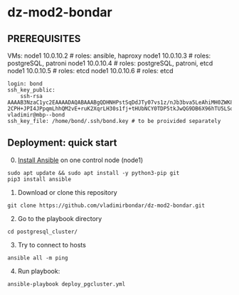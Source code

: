 # dz-mod2-bondar

## PREREQUISITES
VMs:
    node1 10.0.10.2 # roles: ansible, haproxy
    node1 10.0.10.3 # roles: postgreSQL, patroni
    node1 10.0.10.4 # roles: postgreSQL, patroni, etcd
    node1 10.0.10.5 # roles: etcd
    node1 10.0.10.6 # roles: etcd

    login: bond
    ssh_key_public:
        ssh-rsa AAAAB3NzaC1yc2EAAAADAQABAAABgQDHNHPstSqDdJTy07vs1z/nJb3bva5LeAhiMH0ZWK8suBpuPPKoj4W8wznrSYyTUy5F9yWy7tW9ICBL/olhxw+xTOImiUlCt/ZtVo+0S7h9bhLUYwisS550Rh33OwvVbWRpk2pb3PoOkf0cZ+isLdacgGuwfEqV3P01IoqkoRqTDVUwyLkVH2RbDPRHD64EGTyP6Q/5NM/JnbfTJPyNnRS2PVKFD/YbW5Ub7nc+bYMYBsZToziS6nzYe0SM2SM1ecczzZMTedy1lagZX+OAH7K9Xlp7zfwt60TPa6QAZk11Ln+b+acsNqNXC0QLWxGyksPgTgwrmXoo9O8FArj4S0mMzJhN6aUb+FnXcoer1FuV+MwG2JxXOqhEoaxEYrU9Olhkw8Oidir 2CPH+JPI4JPpqmLhhQM2vE+ruK2XqrLH30s1fj+tHUbNCY0TDP5tkJwQG9DB6X96hTU5LSobnjHZ9zu3LlCj7HHNCJ1Xw+VZXuwfTOH/Ouq3IyHrdfACpeyLQM= vladimir@mbp--bond
    ssh_key_file: /home/bond/.ssh/bond.key # to be proivided separately

## Deployment: quick start
0. [Install Ansible](https://docs.ansible.com/ansible/latest/installation_guide/intro_installation.html) on one control node (node1)

```
sudo apt update && sudo apt install -y python3-pip git
pip3 install ansible
```

1. Download or clone this repository
```
git clone https://github.com/vladimirbondar/dz-mod2-bondar.git
```
2. Go to the playbook directory
```
cd postgresql_cluster/
```
3. Try to connect to hosts
```
ansible all -m ping
```
4. Run playbook:
```
ansible-playbook deploy_pgcluster.yml
```